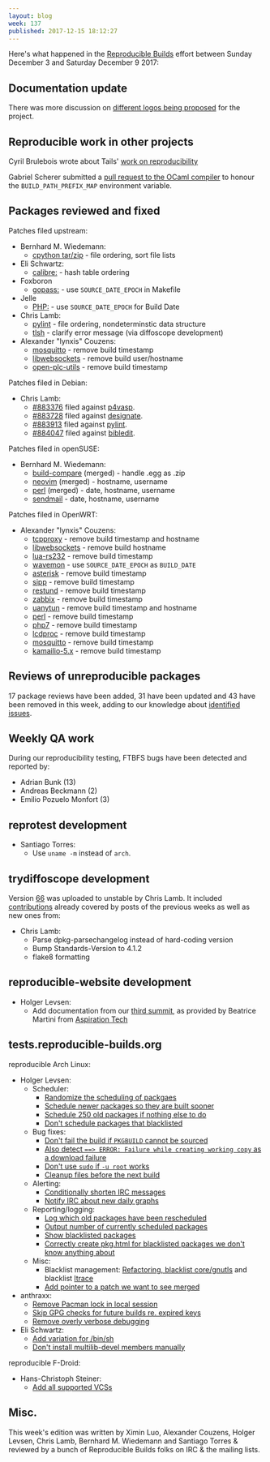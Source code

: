 ```yaml
---
layout: blog
week: 137
published: 2017-12-15 18:12:27
---
```


Here's what happened in the [Reproducible
Builds](https://reproducible-builds.org) effort between Sunday December 3 and
Saturday December 9 2017:


Documentation update
--------------------

There was more discussion on [different logos being
proposed](https://lists.reproducible-builds.org/pipermail/rb-general/2017-December/000741.html)
for the project.


Reproducible work in other projects
-----------------------------------

Cyril Brulebois wrote about Tails' [work on
reproducibility](https://debamax.com/blog/2017/11/20/tails-early-work-on-reproducibility/)

Gabriel Scherer submitted a [pull request to the OCaml
compiler](https://github.com/ocaml/ocaml/pull/1515) to honour the
`BUILD_PATH_PREFIX_MAP` environment variable.


Packages reviewed and fixed
---------------------------

Patches filed upstream:

* Bernhard M. Wiedemann:
  * [cpython tar/zip](https://github.com/python/cpython/pull/2263) - file ordering, sort file lists
* Eli Schwartz:
  * [calibre:](https://bugs.launchpad.net/calibre/+bug/1736313) - hash table ordering
* Foxboron
  * [gopass:](https://github.com/justwatchcom/gopass/pull/495) - use `SOURCE_DATE_EPOCH` in Makefile
* Jelle
  * [PHP:](https://github.com/php/php-src/pull/2965) - use `SOURCE_DATE_EPOCH` for Build Date
* Chris Lamb:
  * [pylint](https://github.com/PyCQA/pylint/pull/1761) - file ordering, nondeterminstic data structure
  * [tlsh](https://github.com/trendmicro/tlsh/pull/51#issuecomment-349206496) - clarify error message (via diffoscope development)
* Alexander "lynxis" Couzens:
  * [mosquitto](https://github.com/eclipse/mosquitto/pull/651) - remove build timestamp
  * [libwebsockets](https://github.com/warmcat/libwebsockets/pull/1122) - remove build user/hostname
  * [open-plc-utils](https://github.com/qca/open-plc-utils/pull/114) - remove build timestamp

Patches filed in Debian:

* Chris Lamb:
  * [#883376](https://bugs.debian.org/883376) filed against [p4vasp](https://tracker.debian.org/pkg/p4vasp).
  * [#883728](https://bugs.debian.org/883728) filed against [designate](https://tracker.debian.org/pkg/designate).
  * [#883913](https://bugs.debian.org/883913) filed against [pylint](https://tracker.debian.org/pkg/pylint).
  * [#884047](https://bugs.debian.org/884047) filed against [bibledit](https://tracker.debian.org/pkg/bibledit).

Patches filed in openSUSE:

* Bernhard M. Wiedemann:
  * [build-compare](https://github.com/openSUSE/build-compare/pull/19) (merged) - handle .egg as .zip
  * [neovim](https://build.opensuse.org/request/show/547886) (merged) - hostname, username
  * [perl](https://build.opensuse.org/request/show/548200) (merged) - date, hostname, username
  * [sendmail](https://build.opensuse.org/request/show/548518) - date, hostname, username

Patches filed in OpenWRT:

* Alexander "lynxis" Couzens:
  * [tcpproxy](https://github.com/openwrt/packages/pull/5216) - remove build timestamp and hostname
  * [libwebsockets](https://github.com/openwrt/packages/pull/5217) - remove build hostname
  * [lua-rs232](https://github.com/openwrt/packages/pull/5218) - remove build timestamp
  * [wavemon](https://github.com/openwrt/packages/pull/5227) - use `SOURCE_DATE_EPOCH` as `BUILD_DATE`
  * [asterisk](https://github.com/openwrt/telephony/pull/223) - remove build timestamp
  * [sipp](https://github.com/openwrt/telephony/pull/221) - remove build timestamp
  * [restund](https://github.com/openwrt/telephony/pull/220) - remove build timestamp
  * [zabbix](https://github.com/openwrt/packages/pull/5234) - remove build timestamp
  * [uanytun](https://github.com/openwrt/packages/pull/5235) - remove build timestamp and hostname
  * [perl](https://github.com/openwrt/packages/pull/5236) - remove build timestamp
  * [php7](https://github.com/openwrt/packages/pull/5237) - remove build timestamp
  * [lcdproc](https://github.com/openwrt/packages/pull/5238) - remove build timestamp
  * [mosquitto](https://github.com/openwrt/packages/pull/5241) - remove build timestamp
  * [kamailio-5.x](https://github.com/openwrt/telephony/pull/224) - remove build timestamp


Reviews of unreproducible packages
----------------------------------

17 package reviews have been added, 31 have been updated and 43 have been
removed in this week, adding to our knowledge about [identified
issues](https://tests.reproducible-builds.org/debian/index_issues.html).


Weekly QA work
--------------

During our reproducibility testing, FTBFS bugs have been detected and reported by:

 - Adrian Bunk (13)
 - Andreas Beckmann (2)
 - Emilio Pozuelo Monfort (3)


reprotest development
---------------------

- Santiago Torres:
    - Use `uname -m` instead of `arch`.


trydiffoscope development
-------------------------

Version [66](https://tracker.debian.org/news/892026) was uploaded to unstable by Chris Lamb.
It included [contributions](https://salsa.debian.org/reproducible-builds/trydiffoscope/commits/66)
already covered by posts of the previous weeks as well as new ones from:

- Chris Lamb:
    - Parse dpkg-parsechangelog instead of hard-coding version
    - Bump Standards-Version to 4.1.2
    - flake8 formatting


reproducible-website development
--------------------------------

- Holger Levsen:
    - Add documentation from our [third
      summit](https://reproducible-builds.org/events/berlin2017/), as provided
      by Beatrice Martini from [Aspiration Tech](https://aspirationtech.org/)


tests.reproducible-builds.org
-----------------------------

reproducible Arch Linux:

- Holger Levsen:
    - Scheduler:
        - [Randomize the scheduling of packgaes](https://anonscm.debian.org/git/qa/jenkins.debian.net.git/commit/?id=c6ce6a01)
        - [Schedule newer packages so they are built sooner](https://anonscm.debian.org/git/qa/jenkins.debian.net.git/commit/?id=5e44c991)
        - [Schedule 250 old packages if nothing else to do](https://anonscm.debian.org/git/qa/jenkins.debian.net.git/commit/?id=a75bf50a)
        - [Don't schedule packages that blacklisted](https://anonscm.debian.org/git/qa/jenkins.debian.net.git/commit/?id=5a74b822)
    - Bug fixes:
        - [Don't fail the build if `PKGBUILD` cannot be sourced](https://anonscm.debian.org/git/qa/jenkins.debian.net.git/commit/?id=b128725f)
        - [Also detect `==> ERROR: Failure while creating working copy` as a download failure](https://anonscm.debian.org/git/qa/jenkins.debian.net.git/commit/?id=100e1b44)
        - [Don't use `sudo` if `-u root` works](https://anonscm.debian.org/git/qa/jenkins.debian.net.git/commit/?id=f049c47b)
        - [Cleanup files before the next build](https://anonscm.debian.org/git/qa/jenkins.debian.net.git/commit/?id=cb3a5085)
    - Alerting:
        - [Conditionally shorten IRC messages](https://anonscm.debian.org/git/qa/jenkins.debian.net.git/commit/?id=4a373f6c)
        - [Notify IRC about new daily graphs](https://anonscm.debian.org/git/qa/jenkins.debian.net.git/commit/?id=62fb1f4a)
    - Reporting/logging:
        - [Log which old packages have been rescheduled](https://anonscm.debian.org/git/qa/jenkins.debian.net.git/commit/?id=cf8d1e3b)
        - [Output number of currently scheduled packages](https://anonscm.debian.org/git/qa/jenkins.debian.net.git/commit/?id=ba1c68b8)
        - [Show blacklisted packages](https://anonscm.debian.org/git/qa/jenkins.debian.net.git/commit/?id=5cea6adc)
        - [Correctly create pkg.html for blacklisted packages we don't know anything about](https://anonscm.debian.org/git/qa/jenkins.debian.net.git/commit/?id=7e7e05c0)
    - Misc:
        - Blacklist management: [Refactoring, blacklist core/gnutls](https://anonscm.debian.org/git/qa/jenkins.debian.net.git/commit/?id=16f54f61) and blacklist [ltrace](https://anonscm.debian.org/git/qa/jenkins.debian.net.git/commit/?id=d69dcea2)
        - [Add pointer to a patch we want to see merged](https://anonscm.debian.org/git/qa/jenkins.debian.net.git/commit/?id=ba7a2bf0)
- anthraxx:
    - [Remove Pacman lock in local session](https://anonscm.debian.org/git/qa/jenkins.debian.net.git/commit/?id=34421333)
    - [Skip GPG checks for future builds re. expired keys](https://anonscm.debian.org/git/qa/jenkins.debian.net.git/commit/?id=92460fde)
    - [Remove overly verbose debugging](https://anonscm.debian.org/git/qa/jenkins.debian.net.git/commit/?id=dc83c484)
- Eli Schwartz:
    - [Add variation for /bin/sh](https://anonscm.debian.org/git/qa/jenkins.debian.net.git/commit/?id=e2eb0473)
    - [Don't install multilib-devel members manually](https://anonscm.debian.org/git/qa/jenkins.debian.net.git/commit/?id=95000432)

reproducible F-Droid:

- Hans-Christoph Steiner:
    - [Add all supported VCSs](https://anonscm.debian.org/git/qa/jenkins.debian.net.git/commit/?id=6dbb4137)


Misc.
-----

This week's edition was written by Ximin Luo, Alexander Couzens, Holger Levsen,
Chris Lamb, Bernhard M. Wiedemann and Santiago Torres & reviewed by a bunch of
Reproducible Builds folks on IRC & the mailing lists.
